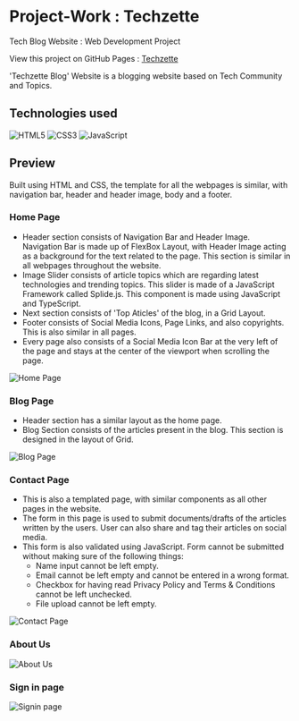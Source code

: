# Project-Work : Techzette
Tech Blog Website : Web Development Project 

View this project on GitHub Pages : [Techzette](https://swatiaf.github.io/techzette-blog/)

'Techzette Blog' Website is a blogging website based on Tech Community and Topics. 

## Technologies used
![HTML5](https://img.shields.io/badge/HTML5-E34F26?style=for-the-badge&logo=html5&logoColor=white)
![CSS3](https://img.shields.io/badge/CSS3-1572B6?style=for-the-badge&logo=css3&logoColor=white)
![JavaScript](https://img.shields.io/badge/JavaScript-323330?style=for-the-badge&logo=javascript&logoColor=F7DF1E)

## Preview
Built using HTML and CSS, the template for all the webpages is similar, with navigation bar, header and header image, body and a footer.

### Home Page 
- Header section consists of Navigation Bar and Header Image. Navigation Bar is made up of FlexBox Layout, with Header Image acting as a background for the text related to the 
page. This section is similar in all webpages throughout the website.
- Image Slider consists of article topics which are regarding latest technologies and trending topics. This slider is made of a JavaScript Framework called Splide.js. This component is made using JavaScript and TypeScript. 
- Next section consists of 'Top Aticles' of the blog, in a Grid Layout.
- Footer consists of Social Media Icons, Page Links, and also copyrights. This is also similar in all pages.
- Every page also consists of a Social Media Icon Bar at the very left of the page and stays at the center of the viewport when scrolling the page.

![Home Page](img/home.png)

### Blog Page
- Header section has a similar layout as the home page.
- Blog Section consists of the articles present in the blog. This section is designed in the layout of Grid.

![Blog Page](img/blog.png)

### Contact Page
- This is also a templated page, with similar components as all other pages in the website.
- The form in this page is used to submit documents/drafts of the articles written by the users. User can also share and tag their articles on social media.
- This form is also validated using JavaScript. Form cannot be submitted without making sure of the following things: 
  - Name input cannot be left empty.
  - Email cannot be left empty and cannot be entered in a wrong format.
  - Checkbox for having read Privacy Policy and Terms & Conditions cannot be left unchecked.
  - File upload cannot be left empty.

![Contact Page](img/contact.png)

### About Us
![About Us](img/about.png)

### Sign in page
![Signin page](img/sign.png)
